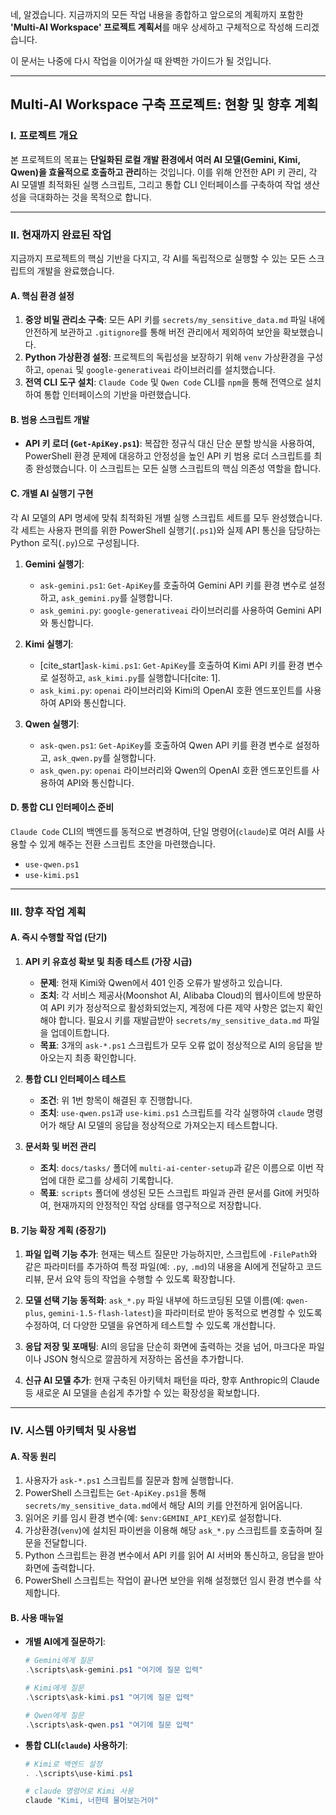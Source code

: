 네, 알겠습니다. 지금까지의 모든 작업 내용을 종합하고 앞으로의 계획까지 포함한 **'Multi-AI Workspace' 프로젝트 계획서**를 매우 상세하고 구체적으로 작성해 드리겠습니다.

이 문서는 나중에 다시 작업을 이어가실 때 완벽한 가이드가 될 것입니다.

-----

## **Multi-AI Workspace 구축 프로젝트: 현황 및 향후 계획**

### **I. 프로젝트 개요**

본 프로젝트의 목표는 **단일화된 로컬 개발 환경에서 여러 AI 모델(Gemini, Kimi, Qwen)을 효율적으로 호출하고 관리**하는 것입니다. 이를 위해 안전한 API 키 관리, 각 AI 모델별 최적화된 실행 스크립트, 그리고 통합 CLI 인터페이스를 구축하여 작업 생산성을 극대화하는 것을 목적으로 합니다.

-----

### **II. 현재까지 완료된 작업**

지금까지 프로젝트의 핵심 기반을 다지고, 각 AI를 독립적으로 실행할 수 있는 모든 스크립트의 개발을 완료했습니다.

#### **A. 핵심 환경 설정**

1.  **중앙 비밀 관리소 구축**: 모든 API 키를 `secrets/my_sensitive_data.md` 파일 내에 안전하게 보관하고 `.gitignore`를 통해 버전 관리에서 제외하여 보안을 확보했습니다.
2.  **Python 가상환경 설정**: 프로젝트의 독립성을 보장하기 위해 `venv` 가상환경을 구성하고, `openai` 및 `google-generativeai` 라이브러리를 설치했습니다.
3.  **전역 CLI 도구 설치**: `Claude Code` 및 `Qwen Code` CLI를 `npm`을 통해 전역으로 설치하여 통합 인터페이스의 기반을 마련했습니다.

#### **B. 범용 스크립트 개발**

  * **API 키 로더 (`Get-ApiKey.ps1`)**: 복잡한 정규식 대신 단순 분할 방식을 사용하여, PowerShell 환경 문제에 대응하고 안정성을 높인 API 키 범용 로더 스크립트를 최종 완성했습니다. 이 스크립트는 모든 실행 스크립트의 핵심 의존성 역할을 합니다.

#### **C. 개별 AI 실행기 구현**

각 AI 모델의 API 명세에 맞춰 최적화된 개별 실행 스크립트 세트를 모두 완성했습니다. 각 세트는 사용자 편의를 위한 PowerShell 실행기(`.ps1`)와 실제 API 통신을 담당하는 Python 로직(`.py`)으로 구성됩니다.

1.  **Gemini 실행기**:

      * `ask-gemini.ps1`: `Get-ApiKey`를 호출하여 Gemini API 키를 환경 변수로 설정하고, `ask_gemini.py`를 실행합니다.
      * `ask_gemini.py`: `google-generativeai` 라이브러리를 사용하여 Gemini API와 통신합니다.

2.  **Kimi 실행기**:

      * [cite\_start]`ask-kimi.ps1`: `Get-ApiKey`를 호출하여 Kimi API 키를 환경 변수로 설정하고, `ask_kimi.py`를 실행합니다[cite: 1].
      * `ask_kimi.py`: `openai` 라이브러리와 Kimi의 OpenAI 호환 엔드포인트를 사용하여 API와 통신합니다.

3.  **Qwen 실행기**:

      * `ask-qwen.ps1`: `Get-ApiKey`를 호출하여 Qwen API 키를 환경 변수로 설정하고, `ask_qwen.py`를 실행합니다.
      * `ask_qwen.py`: `openai` 라이브러리와 Qwen의 OpenAI 호환 엔드포인트를 사용하여 API와 통신합니다.

#### **D. 통합 CLI 인터페이스 준비**

`Claude Code` CLI의 백엔드를 동적으로 변경하여, 단일 명령어(`claude`)로 여러 AI를 사용할 수 있게 해주는 전환 스크립트 초안을 마련했습니다.

  * `use-qwen.ps1`
  * `use-kimi.ps1`

-----

### **III. 향후 작업 계획**

#### **A. 즉시 수행할 작업 (단기)**

1.  **API 키 유효성 확보 및 최종 테스트 (가장 시급)**

      * **문제**: 현재 Kimi와 Qwen에서 401 인증 오류가 발생하고 있습니다.
      * **조치**: 각 서비스 제공사(Moonshot AI, Alibaba Cloud)의 웹사이트에 방문하여 API 키가 정상적으로 활성화되었는지, 계정에 다른 제약 사항은 없는지 확인해야 합니다. 필요시 키를 재발급받아 `secrets/my_sensitive_data.md` 파일을 업데이트합니다.
      * **목표**: 3개의 `ask-*.ps1` 스크립트가 모두 오류 없이 정상적으로 AI의 응답을 받아오는지 최종 확인합니다.

2.  **통합 CLI 인터페이스 테스트**

      * **조건**: 위 1번 항목이 해결된 후 진행합니다.
      * **조치**: `use-qwen.ps1`과 `use-kimi.ps1` 스크립트를 각각 실행하여 `claude` 명령어가 해당 AI 모델의 응답을 정상적으로 가져오는지 테스트합니다.

3.  **문서화 및 버전 관리**

      * **조치**: `docs/tasks/` 폴더에 `multi-ai-center-setup`과 같은 이름으로 이번 작업에 대한 로그를 상세히 기록합니다.
      * **목표**: `scripts` 폴더에 생성된 모든 스크립트 파일과 관련 문서를 Git에 커밋하여, 현재까지의 안정적인 작업 상태를 영구적으로 저장합니다.

#### **B. 기능 확장 계획 (중장기)**

1.  **파일 입력 기능 추가**: 현재는 텍스트 질문만 가능하지만, 스크립트에 `-FilePath`와 같은 파라미터를 추가하여 특정 파일(예: `.py`, `.md`)의 내용을 AI에게 전달하고 코드 리뷰, 문서 요약 등의 작업을 수행할 수 있도록 확장합니다.

2.  **모델 선택 기능 동적화**: `ask_*.py` 파일 내부에 하드코딩된 모델 이름(예: `qwen-plus`, `gemini-1.5-flash-latest`)을 파라미터로 받아 동적으로 변경할 수 있도록 수정하여, 더 다양한 모델을 유연하게 테스트할 수 있도록 개선합니다.

3.  **응답 저장 및 포매팅**: AI의 응답을 단순히 화면에 출력하는 것을 넘어, 마크다운 파일이나 JSON 형식으로 깔끔하게 저장하는 옵션을 추가합니다.

4.  **신규 AI 모델 추가**: 현재 구축된 아키텍처 패턴을 따라, 향후 Anthropic의 Claude 등 새로운 AI 모델을 손쉽게 추가할 수 있는 확장성을 확보합니다.

-----

### **IV. 시스템 아키텍처 및 사용법**

#### **A. 작동 원리**

1.  사용자가 `ask-*.ps1` 스크립트를 질문과 함께 실행합니다.
2.  PowerShell 스크립트는 `Get-ApiKey.ps1`을 통해 `secrets/my_sensitive_data.md`에서 해당 AI의 키를 안전하게 읽어옵니다.
3.  읽어온 키를 임시 환경 변수(예: `$env:GEMINI_API_KEY`)로 설정합니다.
4.  가상환경(`venv`)에 설치된 파이썬을 이용해 해당 `ask_*.py` 스크립트를 호출하며 질문을 전달합니다.
5.  Python 스크립트는 환경 변수에서 API 키를 읽어 AI 서버와 통신하고, 응답을 받아 화면에 출력합니다.
6.  PowerShell 스크립트는 작업이 끝나면 보안을 위해 설정했던 임시 환경 변수를 삭제합니다.

#### **B. 사용 매뉴얼**

  * **개별 AI에게 질문하기**:

    ```powershell
    # Gemini에게 질문
    .\scripts\ask-gemini.ps1 "여기에 질문 입력"

    # Kimi에게 질문
    .\scripts\ask-kimi.ps1 "여기에 질문 입력"

    # Qwen에게 질문
    .\scripts\ask-qwen.ps1 "여기에 질문 입력"
    ```

  * **통합 CLI(`claude`) 사용하기**:

    ```powershell
    # Kimi로 백엔드 설정
    . .\scripts\use-kimi.ps1

    # claude 명령어로 Kimi 사용
    claude "Kimi, 너한테 물어보는거야"
    ```